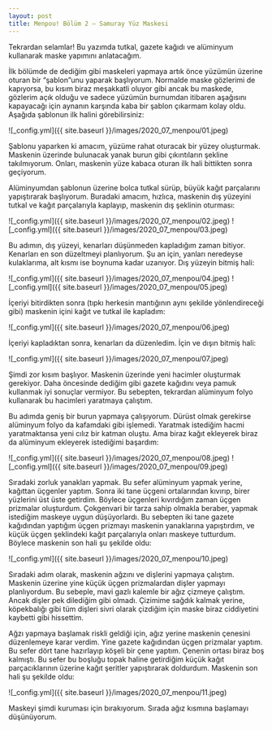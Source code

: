 ```yaml
---
layout: post
title: Menpou! Bölüm 2 – Samuray Yüz Maskesi
---
```


Tekrardan selamlar! Bu yazımda tutkal, gazete kağıdı ve alüminyum kullanarak maske yapımını anlatacağım.

İlk bölümde de dediğim gibi maskeleri yapmaya artık önce yüzümün üzerine oturan bir “şablon”unu yaparak başlıyorum. Normalde maske gözlerimi de kapıyorsa, bu kısım biraz meşakkatli oluyor gibi ancak bu maskede, gözlerim açık olduğu ve sadece yüzümün burnumdan itibaren aşağısını kapayacağı için aynanın karşında kaba bir şablon çıkarmam kolay oldu. Aşağıda şablonun ilk halini görebilirsiniz:

![_config.yml]({{ site.baseurl }}/images/2020_07_menpou/01.jpeg)

Şablonu yaparken ki amacım, yüzüme rahat oturacak bir yüzey oluşturmak. Maskenin üzerinde bulunacak yanak burun gibi çıkıntıların şekline takılmıyorum. Onları, maskenin yüze kabaca oturan ilk hali bittikten sonra geçiyorum.

Alüminyumdan şablonun üzerine bolca tutkal sürüp, büyük kağıt parçalarını yapıştırarak başlıyorum. Buradaki amacım, hızlıca, maskenin dış yüzeyini tutkal ve kağıt parçalarıyla kaplayıp, maskenin dış şeklinin oturması:

![_config.yml]({{ site.baseurl }}/images/2020_07_menpou/02.jpeg)
![_config.yml]({{ site.baseurl }}/images/2020_07_menpou/03.jpeg)

Bu adımın, dış yüzeyi, kenarları düşünmeden kapladığım zaman bitiyor. Kenarları en son düzeltmeyi planlıyorum. Şu an için, yanları neredeyse kulaklarıma, alt kısmı ise boynuma kadar uzanıyor. Dış yüzeyin bitmiş hali:

![_config.yml]({{ site.baseurl }}/images/2020_07_menpou/04.jpeg)
![_config.yml]({{ site.baseurl }}/images/2020_07_menpou/05.jpeg)

İçeriyi bitirdikten sonra (tıpkı herkesin mantığının aynı şekilde yönlendireceği gibi) maskenin içini kağıt ve tutkal ile kapladım:

![_config.yml]({{ site.baseurl }}/images/2020_07_menpou/06.jpeg)

İçeriyi kapladıktan sonra, kenarları da düzenledim. İçin ve dışın bitmiş hali:

![_config.yml]({{ site.baseurl }}/images/2020_07_menpou/07.jpeg)

Şimdi zor kısım başlıyor. Maskenin üzerinde yeni hacimler oluşturmak gerekiyor. Daha öncesinde dediğim gibi gazete kağıdını veya pamuk kullanmak iyi sonuçlar vermiyor. Bu sebepten, tekrardan alüminyum folyo kullanarak bu hacimleri yaratmaya çalıştım.

Bu adımda geniş bir burun yapmaya çalışıyorum. Dürüst olmak gerekirse alüminyum folyo da kafamdaki gibi işlemedi. Yaratmak istediğim hacmi yaratmaktansa yeni cılız bir katman oluştu. Ama biraz kağıt ekleyerek biraz da alüminyum ekleyerek istediğimi başardım:

![_config.yml]({{ site.baseurl }}/images/2020_07_menpou/08.jpeg)
![_config.yml]({{ site.baseurl }}/images/2020_07_menpou/09.jpeg)

Sıradaki zorluk yanakları yapmak. Bu sefer alüminyum yapmak yerine, kağıttan üçgenler yaptım. Sonra iki tane üçgeni ortalarından kıvırıp, birer yüzlerini üst üste getirdim. Böylece üçgenleri kıvırdığım zaman üçgen prizmalar oluşturdum. Çokgenvari bir tarza sahip olmakla beraber, yapmak istediğim maskeye uygun düşüyorlardı. Bu sebepten iki tane gazete kağıdından yaptığım üçgen prizmayı maskenin yanaklarına yapıştırdım, ve küçük üçgen şeklindeki kağıt parçalarıyla onları maskeye tutturdum. Böylece maskenin son hali şu şekilde oldu:

![_config.yml]({{ site.baseurl }}/images/2020_07_menpou/10.jpeg)

Sıradaki adım olarak, maskenin ağzını ve dişlerini yapmaya çalıştım. Maskenin üzerine yine küçük üçgen prizmalardan dişler yapmayı planlıyordum. Bu sebeple, mavi gazlı kalemle bir ağız çizmeye çalıştım. Ancak dişler pek dilediğim gibi olmadı. Çizimime sağdık kalmak yerine, köpekbalığı gibi tüm dişleri sivri olarak çizdiğim için maske biraz ciddiyetini kaybetti gibi hissettim.

Ağzı yapmaya başlamak riskli geldiği için, ağız yerine maskenin çenesini düzenlemeye karar verdim. Yine gazete kağıdından üçgen prizmalar yaptım. Bu sefer dört tane hazırlayıp köşeli bir çene yaptım. Çenenin ortası biraz boş kalmıştı. Bu sefer bu boşluğu topak haline getirdiğim küçük kağıt parçacıklarının üzerine kağıt şeritler yapıştırarak doldurdum. Maskenin son hali şu şekilde oldu:

![_config.yml]({{ site.baseurl }}/images/2020_07_menpou/11.jpeg)

Maskeyi şimdi kuruması için bırakıyorum. Sırada ağız kısmına başlamayı düşünüyorum.

